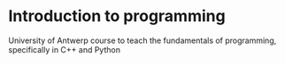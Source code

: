 # Introduction to programming
University of Antwerp course to teach the fundamentals of programming, specifically in C++ and Python
